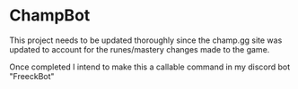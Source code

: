 # ChampBot

This project needs to be updated thoroughly since the champ.gg site was updated to account for the runes/mastery changes made to the game.

Once completed I intend to make this a callable command in my discord bot "FreeckBot"
